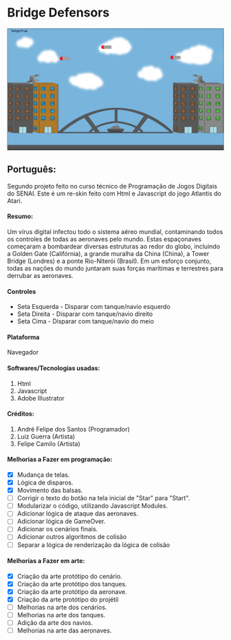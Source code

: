 # Bridge Defensors

![Game Title](https://github.com/Andre220/BridgeDefensorsLearningGame/blob/master/Promocional/GamePlay.png)

## Português:

Segundo projeto feito no curso técnico de Programação de Jogos Digitais do SENAI. Este é um re-skin feito com Html e Javascript do jogo Atlantis do Atari.

  #### Resumo:
  
  Um vírus digital infectou todo o sistema aéreo mundial, contaminando todos os controles de todas as aeronaves pelo mundo. Estas espaçonaves começaram a bombardear diversas estruturas ao redor do globo, incluindo a Golden Gate (Califórnia), a grande muralha da China (China), a Tower Bridge (Londres) e a ponte Rio-Niterói (Brasil). 
  Em um esforço conjunto, todas as nações do mundo juntaram suas forças marítimas e terrestres para derrubar as aeronaves.
  
  #### Controles
  * Seta Esquerda - Disparar com tanque/navio esquerdo
  * Seta Direita - Disparar com tanque/navio direito
  * Seta Cima - Disparar com tanque/navio do meio

  #### Plataforma
  Navegador
  
  #### Softwares/Tecnologias usadas:
  1. Html
  2. Javascript
  3. Adobe Illustrator
  
  #### Créditos:
  1. André Felipe dos Santos (Programador)
  2. Luiz Guerra (Artista)
  3. Felipe Camilo (Artista)

  #### Melhorias a Fazer em programação:
  - [X] Mudança de telas.
  - [X] Lógica de disparos.
  - [X] Movimento das balsas.
  - [ ] Corrigir o texto do botão na tela inicial de "Star" para "Start".
  - [ ] Modularizar o código, utilizando Javascript Modules.
  - [ ] Adicionar lógica de ataque das aeronaves.
  - [ ] Adicionar lógica de GameOver.
  - [ ] Adicionar os cenários finais.
  - [ ] Adicionar outros algoritmos de colisão
  - [ ] Separar a lógica de renderização da lógica de colisão
  
  #### Melhorias a Fazer em arte:
  - [X] Criação da arte protótipo do cenário.
  - [X] Criação da arte protótipo dos tanques.
  - [X] Criação da arte protótipo da aeronave.
  - [X] Criação da arte protótipo do projétil
  - [ ] Melhorias na arte dos cenários.
  - [ ] Melhorias na arte dos tanques.
  - [ ] Adição da arte dos navios.
  - [ ] Melhorias na arte das aeronaves.
